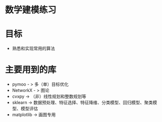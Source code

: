 # 数学建模练习

# 目标
* 熟悉和实现常用的算法

# 主要用到的库
* pymoo - > 多（单）目标优化
* NetworkX - > 图论
* cvxpy -> （非）线性规划和整数规划等
* sklearn -> 数据预处理、特征选择、特征降维、分类模型、回归模型、聚类模型、模型评估
* matplotlib -> 画图专用
